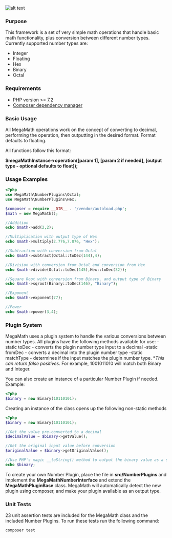 ![alt text](https://repository-images.githubusercontent.com/207891140/86a50000-d4aa-11e9-9d6d-b2fa580c7a87 "Logo Title Text 1")
### Purpose
This framework is a set of very simple math operations that handle basic math functionality, plus conversion between different number types.  Currently supported number types are:
- Integer
- Floating
- Hex
- Binary
- Octal

### Requirements
- PHP version >= 7.2
- [Composer dependency manager](https://getcomposer.org/)

### Basic Usage
All MegaMath operations work on the concept of converting to decimal, performing the operation, then outputting in the desired format. Format defaults to floating.

All functions follow this format:

**$megaMathInstance->operation([param 1], [param 2 if needed], [output type - optional defaults to float]);**

### Usage Examples
```php
<?php
use MegaMath\NumberPlugins\Octal;
use MegaMath\NumberPlugins\Hex;

$composer = require __DIR__ . '/vendor/autoload.php';
$math = new MegaMath();

//Addition
echo $math->add(2,2);

//Multiplication with output type of Hex
echo $math->multiply(2.776,7.876, "Hex");

//Subtraction with conversion from Octal
echo $math->subtract(Octal::toDec(144),4);

//Division with conversion from Octal and conversion from Hex
echo $math->divide(Octal::toDec(145),Hex::toDec(32));

//Square Root with conversion from Binary, and output type of Binary
echo $math->sqroot(Binary::toDec(146), "Binary");

//Exponent
echo $math->exponent(77);

//Power
echo $math->power(3,4);


```

### Plugin System
MegaMath uses a plugin system to handle the various conversions between number types. All plugins have the following methods available for use:
-static toDec - converts the plugin number type input to a decimal
-static fromDec - converts a decimal into the plugin number type
-static matchType - determines if the input matches the plugin number type. **This can return false positives*. For example, 1001011010 will match both Binary and Integer.

You can also create an instance of a particular Number Plugin if needed. Example:
```php
<?php
$binary = new Binary(10110101);

```

Creating an instance of the class opens up the following non-static methods
```php
<?php
$binary = new Binary(10110101);

//Get the value pre-converted to a decimal
$decimalValue = $binary->getValue();

//Get the original input value before conversion
$originalValue = $binary->getOriginalValue();

//Use PHP's magic __toString() method to output the binary value as a string.
echo $binary;

```

To create your own Number Plugin, place the file in **src/NumberPlugins** and implement the **MegaMathNumberInterface** and extend the **MegaMathPluginBase** class. MegaMath will automatically detect the new plugin using composer, and make your plugin available as an output type.

### Unit Tests
23 unit assertion tests are included for the MegaMath class and the included Number Plugins. To run these tests run the following command:
```
composer test
```
